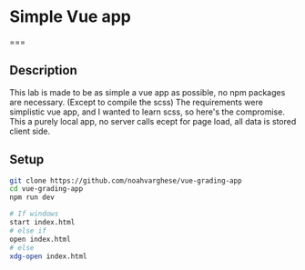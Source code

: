 # Simple Vue app
===

## Description
This lab is made to be as simple a vue app as possible, no npm packages are necessary. (Except to compile the scss)
The requirements were simplistic vue app, and I wanted to learn scss, so here's the compromise.
This a purely local app, no server calls ecept for page load, all data is stored client side.

## Setup
```bash
git clone https://github.com/noahvarghese/vue-grading-app
cd vue-grading-app
npm run dev

# If windows
start index.html
# else if 
open index.html
# else
xdg-open index.html
```
